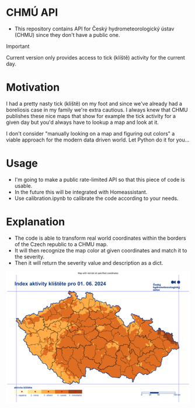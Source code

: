 # CHMÚ API
- This repository contains API for Český hydrometeorologický ústav (CHMU) since they don't have a public one. 
> [!IMPORTANT]
> Current version only provides access to tick (klíště) activity for the current day.

# Motivation
I had a pretty nasty tick (klíště) on my foot and since we've already had a boreliosis case in my family we're extra cautious. I always knew that CHMU publishes these nice maps that show for example the tick activity for a given day but you'd always have to lookup a map and look at it.

I don't consider "manually looking on a map and figuring out colors" a viable approach for the modern data driven world. Let Python do it for you...

# Usage
- I'm going to make a public rate-limited API so that this piece of code is usable. 
- In the future this will be integrated with Homeassistant.
- Use calibration.ipynb to calibrate the code according to your needs.

# Explanation
- The code is able to transform real world coordinates within the borders of the Czech republic to a CHMU map.
- It will then recognize the map color at given coordinates and match it to the severity. 
- Then it will return the severity value and description as a dict.

![chmu_kliste](images/image.png)
